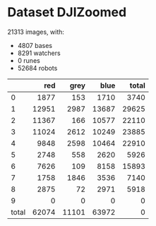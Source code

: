 # Dataset DJIZoomed

21313 images, with:

 - 4807 bases
 - 8291 watchers
 - 0 runes
 - 52684 robots

|       |   red |   grey |   blue |   total |
|:------|------:|-------:|-------:|--------:|
| 0     |  1877 |    153 |   1710 |    3740 |
| 1     | 12951 |   2987 |  13687 |   29625 |
| 2     | 11367 |    166 |  10577 |   22110 |
| 3     | 11024 |   2612 |  10249 |   23885 |
| 4     |  9848 |   2598 |  10464 |   22910 |
| 5     |  2748 |    558 |   2620 |    5926 |
| 6     |  7626 |    109 |   8158 |   15893 |
| 7     |  1758 |   1846 |   3536 |    7140 |
| 8     |  2875 |     72 |   2971 |    5918 |
| 9     |     0 |      0 |      0 |       0 |
| total | 62074 |  11101 |  63972 |       0 |

